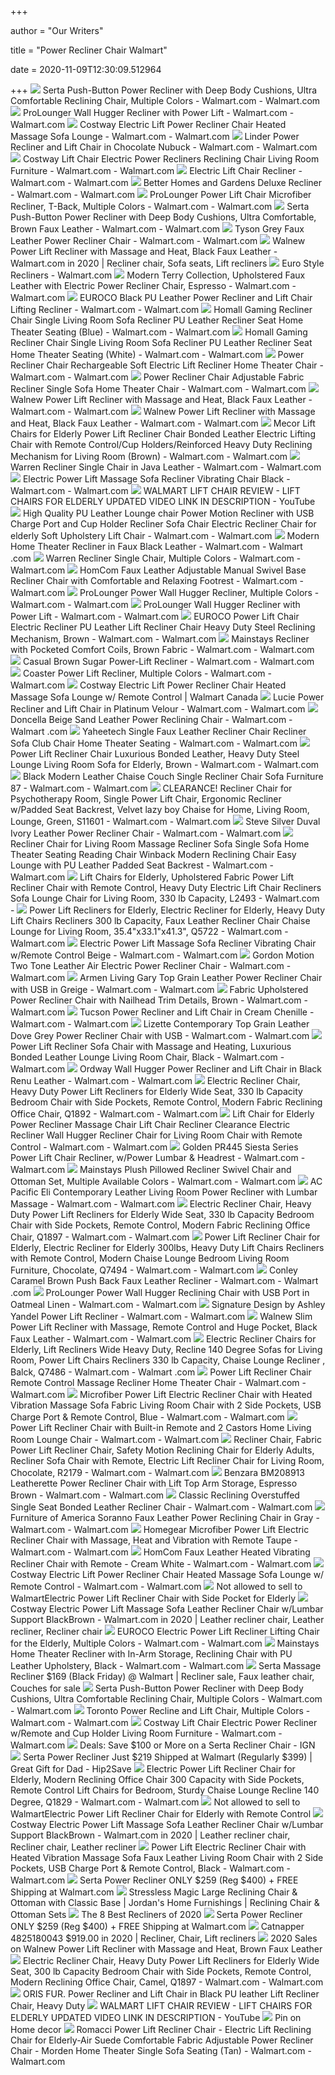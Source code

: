 +++
        
author = "Our Writers"
        
title = "Power Recliner Chair Walmart"
        
date = 2020-11-09T12:30:09.512964
        
+++
[ ![](https://i5.walmartimages.com/asr/dfba0e32-aa54-4a32-8b13-fdd85fa40864_1.02aebeb2983ebc0bc15a9545d806d881.jpeg?odnWidth=612&odnHeight=612&odnBg=ffffff)](https://i5.walmartimages.com/asr/dfba0e32-aa54-4a32-8b13-fdd85fa40864_1.02aebeb2983ebc0bc15a9545d806d881.jpeg?odnWidth=612&odnHeight=612&odnBg=ffffff) Serta Push-Button Power Recliner with Deep Body Cushions, Ultra Comfortable Reclining  Chair, Multiple Colors - Walmart.com - Walmart.com
[ ![](https://i5.walmartimages.com/asr/b2f5df66-9d20-41a5-be6c-0163f35492ce_1.4e1a372f96f138178473a294abee6fca.jpeg)](https://i5.walmartimages.com/asr/b2f5df66-9d20-41a5-be6c-0163f35492ce_1.4e1a372f96f138178473a294abee6fca.jpeg) ProLounger Wall Hugger Recliner with Power Lift - Walmart.com - Walmart.com
[ ![](https://i5.walmartimages.com/asr/85db88d3-6de6-4157-a489-a4c1da66fc53_1.dab842fc6e6d63ac3045b7baedd6f7bd.jpeg?odnWidth=612&odnHeight=612&odnBg=ffffff)](https://i5.walmartimages.com/asr/85db88d3-6de6-4157-a489-a4c1da66fc53_1.dab842fc6e6d63ac3045b7baedd6f7bd.jpeg?odnWidth=612&odnHeight=612&odnBg=ffffff) Costway Electric Lift Power Recliner Chair Heated Massage Sofa Lounge -  Walmart.com - Walmart.com
[ ![](https://i5.walmartimages.com/asr/6449446f-6c33-4017-b491-3a61bb3eb20c_2.e6aa65eb3272c993ee95c01848183204.jpeg?odnWidth=612&odnHeight=612&odnBg=ffffff)](https://i5.walmartimages.com/asr/6449446f-6c33-4017-b491-3a61bb3eb20c_2.e6aa65eb3272c993ee95c01848183204.jpeg?odnWidth=612&odnHeight=612&odnBg=ffffff) Linder Power Recliner and Lift Chair in Chocolate Nubuck - Walmart.com -  Walmart.com
[ ![](https://i5.walmartimages.com/asr/60fc1478-6308-4d13-99f4-34a955853af7_1.b8e0fdea6fc300a9e80a5a9f93e938a1.jpeg?odnWidth=612&odnHeight=612&odnBg=ffffff)](https://i5.walmartimages.com/asr/60fc1478-6308-4d13-99f4-34a955853af7_1.b8e0fdea6fc300a9e80a5a9f93e938a1.jpeg?odnWidth=612&odnHeight=612&odnBg=ffffff) Costway Lift Chair Electric Power Recliners Reclining Chair Living Room  Furniture - Walmart.com - Walmart.com
[ ![](https://i5.walmartimages.com/asr/8b742cfb-3bb3-4b36-8616-aa00fbe800b1_1.bb1db0689ae79c150096afda6588147b.jpeg)](https://i5.walmartimages.com/asr/8b742cfb-3bb3-4b36-8616-aa00fbe800b1_1.bb1db0689ae79c150096afda6588147b.jpeg) Electric Lift Chair Recliner - Walmart.com - Walmart.com
[ ![](https://i5.walmartimages.com/asr/277f94e2-b25d-4767-89c5-a6691f7c0231_1.8dcfacc3f85bb547910e2d8c8f57216a.jpeg)](https://i5.walmartimages.com/asr/277f94e2-b25d-4767-89c5-a6691f7c0231_1.8dcfacc3f85bb547910e2d8c8f57216a.jpeg) Better Homes and Gardens Deluxe Recliner - Walmart.com - Walmart.com
[ ![](https://i5.walmartimages.com/asr/b87e1a0a-2941-401d-b4e7-c04731966f8d_1.a0e4b4c69a622e21921742b299f65a8e.jpeg)](https://i5.walmartimages.com/asr/b87e1a0a-2941-401d-b4e7-c04731966f8d_1.a0e4b4c69a622e21921742b299f65a8e.jpeg) ProLounger Power Lift Chair Microfiber Recliner, T-Back, Multiple Colors -  Walmart.com - Walmart.com
[ ![](https://i5.walmartimages.com/asr/347b6042-2d9f-405f-9d35-67949135cdb5_1.fea7d2850698c9f308c20497291322a9.jpeg?odnWidth=612&odnHeight=612&odnBg=ffffff)](https://i5.walmartimages.com/asr/347b6042-2d9f-405f-9d35-67949135cdb5_1.fea7d2850698c9f308c20497291322a9.jpeg?odnWidth=612&odnHeight=612&odnBg=ffffff) Serta Push-Button Power Recliner with Deep Body Cushions, Ultra  Comfortable, Brown Faux Leather - Walmart.com - Walmart.com
[ ![](https://i5.walmartimages.com/asr/5abc8cdf-12e9-4b3b-a3a5-f2bad1aef268_3.010be6624f109c5cee8b258b92252698.jpeg?odnWidth=612&odnHeight=612&odnBg=ffffff)](https://i5.walmartimages.com/asr/5abc8cdf-12e9-4b3b-a3a5-f2bad1aef268_3.010be6624f109c5cee8b258b92252698.jpeg?odnWidth=612&odnHeight=612&odnBg=ffffff) Tyson Grey Faux Leather Power Recliner Chair - Walmart.com - Walmart.com
[ ![](https://i.pinimg.com/originals/eb/b3/c1/ebb3c1da884e09370cfef346e791e115.jpg)](https://i.pinimg.com/originals/eb/b3/c1/ebb3c1da884e09370cfef346e791e115.jpg) Walnew Power Lift Recliner with Massage and Heat, Black Faux Leather -  Walmart.com in 2020 | Recliner chair, Sofa seats, Lift recliners
[ ![](https://i5.walmartimages.com/asr/13418721-9961-4604-b156-b2e7cae91d2e_1.7a9dff95862b169214fe8134a2ccd12e.jpeg)](https://i5.walmartimages.com/asr/13418721-9961-4604-b156-b2e7cae91d2e_1.7a9dff95862b169214fe8134a2ccd12e.jpeg) Euro Style Recliners - Walmart.com
[ ![](https://i5.walmartimages.com/asr/1312ba2d-e582-4bb2-a3f0-1f9e58021959_5.347bd4f75728f2af0b3660f0a0428e04.jpeg?odnWidth=612&odnHeight=612&odnBg=ffffff)](https://i5.walmartimages.com/asr/1312ba2d-e582-4bb2-a3f0-1f9e58021959_5.347bd4f75728f2af0b3660f0a0428e04.jpeg?odnWidth=612&odnHeight=612&odnBg=ffffff) Modern Terry Collection, Upholstered Faux Leather with Electric Power  Recliner Chair, Espresso - Walmart.com - Walmart.com
[ ![](https://i5.walmartimages.com/asr/e8cd3a42-d6a0-4b75-bb3b-7b10843b8c89_1.496c7dc031ec279f8602feb3534a73e5.jpeg?odnWidth=612&odnHeight=612&odnBg=ffffff)](https://i5.walmartimages.com/asr/e8cd3a42-d6a0-4b75-bb3b-7b10843b8c89_1.496c7dc031ec279f8602feb3534a73e5.jpeg?odnWidth=612&odnHeight=612&odnBg=ffffff) EUROCO Black PU Leather Power Recliner and Lift Chair Lifting Recliner -  Walmart.com - Walmart.com
[ ![](https://i5.walmartimages.com/asr/964fb39a-ab09-4d16-8175-88616d5c1c4f_1.8ab711f1b538a40e9105cc58cff43795.jpeg)](https://i5.walmartimages.com/asr/964fb39a-ab09-4d16-8175-88616d5c1c4f_1.8ab711f1b538a40e9105cc58cff43795.jpeg) Homall Gaming Recliner Chair Single Living Room Sofa Recliner PU Leather  Recliner Seat Home Theater Seating (Blue) - Walmart.com - Walmart.com
[ ![](https://i5.walmartimages.com/asr/179eec91-9233-4422-bfae-e47815f157d1_1.8a5f08ce4bdb1928f8bcb3b052c02ceb.jpeg?odnWidth=612&odnHeight=612&odnBg=ffffff)](https://i5.walmartimages.com/asr/179eec91-9233-4422-bfae-e47815f157d1_1.8a5f08ce4bdb1928f8bcb3b052c02ceb.jpeg?odnWidth=612&odnHeight=612&odnBg=ffffff) Homall Gaming Recliner Chair Single Living Room Sofa Recliner PU Leather  Recliner Seat Home Theater Seating (White) - Walmart.com - Walmart.com
[ ![](https://i5.walmartimages.com/asr/92348728-ca2f-42e9-b9f3-2a759b50b07c.323339f81d39b6207dfc9e835a2f7bc3.jpeg?odnWidth=612&odnHeight=612&odnBg=ffffff)](https://i5.walmartimages.com/asr/92348728-ca2f-42e9-b9f3-2a759b50b07c.323339f81d39b6207dfc9e835a2f7bc3.jpeg?odnWidth=612&odnHeight=612&odnBg=ffffff) Power Recliner Chair Rechargeable Soft Electric Lift Recliner Home Theater  Chair - Walmart.com - Walmart.com
[ ![](https://i5.walmartimages.com/asr/ee913e95-8332-439f-ad25-633a04542cba.ac4535478afd8452ddc2e15381e195fc.jpeg?odnWidth=612&odnHeight=612&odnBg=ffffff)](https://i5.walmartimages.com/asr/ee913e95-8332-439f-ad25-633a04542cba.ac4535478afd8452ddc2e15381e195fc.jpeg?odnWidth=612&odnHeight=612&odnBg=ffffff) Power Recliner Chair Adjustable Fabric Recliner Single Sofa Home Theater  Chair - Walmart.com - Walmart.com
[ ![](https://i5.walmartimages.com/asr/6b5e3a75-e82a-4160-81fd-2426e3aab48a.8d371b1b0359ce758f5bb1f19a55bf04.jpeg?odnWidth=612&odnHeight=612&odnBg=ffffff)](https://i5.walmartimages.com/asr/6b5e3a75-e82a-4160-81fd-2426e3aab48a.8d371b1b0359ce758f5bb1f19a55bf04.jpeg?odnWidth=612&odnHeight=612&odnBg=ffffff) Walnew Power Lift Recliner with Massage and Heat, Black Faux Leather -  Walmart.com - Walmart.com
[ ![](https://i5.walmartimages.com/asr/e3268b59-1a12-4296-bb01-cd7c5cfc6307_1.444ffd9dddff1018d9ccaa9e065d1bf5.jpeg)](https://i5.walmartimages.com/asr/e3268b59-1a12-4296-bb01-cd7c5cfc6307_1.444ffd9dddff1018d9ccaa9e065d1bf5.jpeg) Walnew Power Lift Recliner with Massage and Heat, Black Faux Leather -  Walmart.com - Walmart.com
[ ![](https://i5.walmartimages.com/asr/9aff9a95-b416-4237-adef-3d6685ea6481_1.2a45a5767bfcfee7f23e72a10f9a2174.jpeg?odnWidth=612&odnHeight=612&odnBg=ffffff)](https://i5.walmartimages.com/asr/9aff9a95-b416-4237-adef-3d6685ea6481_1.2a45a5767bfcfee7f23e72a10f9a2174.jpeg?odnWidth=612&odnHeight=612&odnBg=ffffff) Mecor Lift Chairs for Elderly Power Lift Recliner Chair Bonded Leather  Electric Lifting Chair with Remote Control/Cup Holders/Reinforced Heavy  Duty Reclining Mechanism for Living Room (Brown) - Walmart.com - Walmart.com
[ ![](https://i5.walmartimages.com/asr/ff79980a-0b37-4dc1-8c3f-89f8ca7b5780_1.569fdf6983ab0f9e41d0e62c614339b3.jpeg)](https://i5.walmartimages.com/asr/ff79980a-0b37-4dc1-8c3f-89f8ca7b5780_1.569fdf6983ab0f9e41d0e62c614339b3.jpeg) Warren Recliner Single Chair in Java Leather - Walmart.com - Walmart.com
[ ![](https://i5.walmartimages.com/asr/5aa68fd3-1b93-43dc-9763-57efce8ad329_1.9b5e1ced2329ce9ce43c4a1fd52cb80c.jpeg)](https://i5.walmartimages.com/asr/5aa68fd3-1b93-43dc-9763-57efce8ad329_1.9b5e1ced2329ce9ce43c4a1fd52cb80c.jpeg) Electric Power Lift Massage Sofa Recliner Vibrating Chair Black - Walmart.com  - Walmart.com
[ ![](https://i.ytimg.com/vi/7aQJ1UedWVs/maxresdefault.jpg)](https://i.ytimg.com/vi/7aQJ1UedWVs/maxresdefault.jpg) WALMART LIFT CHAIR REVIEW - LIFT CHAIRS FOR ELDERLY  UPDATED VIDEO LINK IN  DESCRIPTION  - YouTube
[ ![](https://i5.walmartimages.com/asr/96436001-a34b-4f1a-8d7d-7418973f35c5.9f9b53381e199794dee83685be5e0a86.jpeg?odnWidth=612&odnHeight=612&odnBg=ffffff)](https://i5.walmartimages.com/asr/96436001-a34b-4f1a-8d7d-7418973f35c5.9f9b53381e199794dee83685be5e0a86.jpeg?odnWidth=612&odnHeight=612&odnBg=ffffff) High Quality PU Leather Lounge chair Power Motion Recliner with USB Charge  Port and Cup Holder Recliner Sofa Chair Electric Recliner Chair for elderly  Soft Upholstery Lift Chair - Walmart.com - Walmart.com
[ ![](https://i5.walmartimages.com/asr/d6eb2bc6-0e74-43c9-87b1-ce990934b97c_1.03af5b1e939cb9da0d721787a555d8cb.jpeg?odnWidth=612&odnHeight=612&odnBg=ffffff)](https://i5.walmartimages.com/asr/d6eb2bc6-0e74-43c9-87b1-ce990934b97c_1.03af5b1e939cb9da0d721787a555d8cb.jpeg?odnWidth=612&odnHeight=612&odnBg=ffffff) Modern Home Theater Recliner in Faux Black Leather - Walmart.com - Walmart .com
[ ![](https://i5.walmartimages.com/asr/e452eb48-86b1-4415-ab9e-4bfc34b8a145_1.384f3ae48cc05fdca3eeee674b58a0c0.jpeg?odnWidth=612&odnHeight=612&odnBg=ffffff)](https://i5.walmartimages.com/asr/e452eb48-86b1-4415-ab9e-4bfc34b8a145_1.384f3ae48cc05fdca3eeee674b58a0c0.jpeg?odnWidth=612&odnHeight=612&odnBg=ffffff) Warren Recliner Single Chair, Multiple Colors - Walmart.com - Walmart.com
[ ![](https://i5.walmartimages.com/asr/1ba7586c-31d7-4045-b888-44ad26f2b603_1.988311a724ccd3f997889703a87e1c87.jpeg?odnWidth=612&odnHeight=612&odnBg=ffffff)](https://i5.walmartimages.com/asr/1ba7586c-31d7-4045-b888-44ad26f2b603_1.988311a724ccd3f997889703a87e1c87.jpeg?odnWidth=612&odnHeight=612&odnBg=ffffff) HomCom Faux Leather Adjustable Manual Swivel Base Recliner Chair with  Comfortable and Relaxing Footrest - Walmart.com - Walmart.com
[ ![](https://i5.walmartimages.com/asr/216d1725-f924-437c-93a9-a54ebc576944_1.90e8b0900782ce3d9abdaf26f0beb0a7.jpeg)](https://i5.walmartimages.com/asr/216d1725-f924-437c-93a9-a54ebc576944_1.90e8b0900782ce3d9abdaf26f0beb0a7.jpeg) ProLounger Power Wall Hugger Recliner, Multiple Colors - Walmart.com -  Walmart.com
[ ![](https://i5.walmartimages.com/asr/0bbe1104-7837-49d7-89cf-ed14adb150b0_1.7b3f0f1a1f4ee2b22eaa5a4e4b45e066.jpeg?odnWidth=612&odnHeight=612&odnBg=ffffff)](https://i5.walmartimages.com/asr/0bbe1104-7837-49d7-89cf-ed14adb150b0_1.7b3f0f1a1f4ee2b22eaa5a4e4b45e066.jpeg?odnWidth=612&odnHeight=612&odnBg=ffffff) ProLounger Wall Hugger Recliner with Power Lift - Walmart.com - Walmart.com
[ ![](https://i5.walmartimages.com/asr/1092cf75-e5f7-4497-9aee-13f18f86106e_1.2e083a4237717690c36e3164aad5db41.jpeg?odnWidth=612&odnHeight=612&odnBg=ffffff)](https://i5.walmartimages.com/asr/1092cf75-e5f7-4497-9aee-13f18f86106e_1.2e083a4237717690c36e3164aad5db41.jpeg?odnWidth=612&odnHeight=612&odnBg=ffffff) EUROCO Power Lift Chair Electric Recliner PU Leather Lift Recliner Chair  Heavy Duty Steel Reclining Mechanism, Brown - Walmart.com - Walmart.com
[ ![](https://i5.walmartimages.com/asr/8079972b-28e9-469a-8140-3149614198db_1.d692c6aeabf608187ee03f224c001f2f.jpeg?odnWidth=612&odnHeight=612&odnBg=ffffff)](https://i5.walmartimages.com/asr/8079972b-28e9-469a-8140-3149614198db_1.d692c6aeabf608187ee03f224c001f2f.jpeg?odnWidth=612&odnHeight=612&odnBg=ffffff) Mainstays Recliner with Pocketed Comfort Coils, Brown Fabric - Walmart.com  - Walmart.com
[ ![](https://i5.walmartimages.com/asr/118459d2-24d4-4c14-a8ce-3e9af849ca40_1.09b278c49739d51f1c2aeb2a71979d85.jpeg?odnWidth=612&odnHeight=612&odnBg=ffffff)](https://i5.walmartimages.com/asr/118459d2-24d4-4c14-a8ce-3e9af849ca40_1.09b278c49739d51f1c2aeb2a71979d85.jpeg?odnWidth=612&odnHeight=612&odnBg=ffffff) Casual Brown Sugar Power-Lift Recliner - Walmart.com - Walmart.com
[ ![](https://i5.walmartimages.com/asr/36594b5e-80c8-44d8-9cd3-37ad4853c7dd_1.ae3bdbbca540fbb9238749fb895e2ebc.jpeg?odnWidth=612&odnHeight=612&odnBg=ffffff)](https://i5.walmartimages.com/asr/36594b5e-80c8-44d8-9cd3-37ad4853c7dd_1.ae3bdbbca540fbb9238749fb895e2ebc.jpeg?odnWidth=612&odnHeight=612&odnBg=ffffff) Coaster Power Lift Recliner, Multiple Colors - Walmart.com - Walmart.com
[ ![](https://i5.walmartimages.com/asr/74002ea7-9354-4f5e-8c8c-d2d40370fbe9_1.776da888dcc257fffafc1a88cf6b9918.jpeg?odnHeight=450&odnWidth=450&odnBg=ffffff)](https://i5.walmartimages.com/asr/74002ea7-9354-4f5e-8c8c-d2d40370fbe9_1.776da888dcc257fffafc1a88cf6b9918.jpeg?odnHeight=450&odnWidth=450&odnBg=ffffff) Costway Electric Lift Power Recliner Chair Heated Massage Sofa Lounge w/  Remote Control | Walmart Canada
[ ![](https://i5.walmartimages.com/asr/7f1dd1b4-2773-4f8f-9a86-307c9b05b79c_1.e948094420e820dea9c1ca5d187e4c9a.jpeg)](https://i5.walmartimages.com/asr/7f1dd1b4-2773-4f8f-9a86-307c9b05b79c_1.e948094420e820dea9c1ca5d187e4c9a.jpeg) Lucie Power Recliner and Lift Chair in Platinum Velour - Walmart.com -  Walmart.com
[ ![](https://i5.walmartimages.com/asr/20002dc4-04bc-4cde-b0c8-42bb7e37b879.049f11be6da60027dfa23470f87e2491.jpeg?odnWidth=612&odnHeight=612&odnBg=ffffff)](https://i5.walmartimages.com/asr/20002dc4-04bc-4cde-b0c8-42bb7e37b879.049f11be6da60027dfa23470f87e2491.jpeg?odnWidth=612&odnHeight=612&odnBg=ffffff) Doncella Beige Sand Leather Power Reclining Chair - Walmart.com - Walmart .com
[ ![](https://i5.walmartimages.com/asr/63656cc9-02e0-4f83-904c-1c0f6a9f3b91_1.8b6ccd5980376e2a7050b69c8b6eb6ea.jpeg?odnWidth=612&odnHeight=612&odnBg=ffffff)](https://i5.walmartimages.com/asr/63656cc9-02e0-4f83-904c-1c0f6a9f3b91_1.8b6ccd5980376e2a7050b69c8b6eb6ea.jpeg?odnWidth=612&odnHeight=612&odnBg=ffffff) Yaheetech Single Faux Leather Recliner Chair Recliner Sofa Club Chair Home  Theater Seating - Walmart.com - Walmart.com
[ ![](https://i5.walmartimages.com/asr/ae9a0cf8-68d2-4bad-a3f8-a7fe4c37edff_1.b16f77f1e6455ebbc38241baf9c4e227.jpeg?odnWidth=612&odnHeight=612&odnBg=ffffff)](https://i5.walmartimages.com/asr/ae9a0cf8-68d2-4bad-a3f8-a7fe4c37edff_1.b16f77f1e6455ebbc38241baf9c4e227.jpeg?odnWidth=612&odnHeight=612&odnBg=ffffff) Power Lift Recliner Chair Luxurious Bonded Leather, Heavy Duty Steel Lounge  Living Room Sofa for Elderly, Brown - Walmart.com - Walmart.com
[ ![](https://i5.walmartimages.com/asr/089380ea-e1ea-49df-b9f3-eb662a5aff85_1.f3d997cfddffa48a1aa8d2fbf625e67d.jpeg?odnWidth=612&odnHeight=612&odnBg=ffffff)](https://i5.walmartimages.com/asr/089380ea-e1ea-49df-b9f3-eb662a5aff85_1.f3d997cfddffa48a1aa8d2fbf625e67d.jpeg?odnWidth=612&odnHeight=612&odnBg=ffffff) Black Modern Leather Chaise Couch Single Recliner Chair Sofa Furniture 87 -  Walmart.com - Walmart.com
[ ![](https://i5.walmartimages.com/asr/85fb253e-a93f-4f14-ba3c-b9e4a34c26cd_1.48d0368f1eba8380609616445b96dfcb.jpeg?odnWidth=612&odnHeight=612&odnBg=ffffff)](https://i5.walmartimages.com/asr/85fb253e-a93f-4f14-ba3c-b9e4a34c26cd_1.48d0368f1eba8380609616445b96dfcb.jpeg?odnWidth=612&odnHeight=612&odnBg=ffffff) CLEARANCE! Recliner Chair for Psychotherapy Room, Single Power Lift Chair,  Ergonomic Recliner w/Padded Seat Backrest, Velvet lazy boy Chaise for Home,  Living Room, Lounge, Green, S11601 - Walmart.com - Walmart.com
[ ![](https://i5.walmartimages.com/asr/0168d214-f86d-463c-b336-443d78c7d5e6.98cee4a085717beff21f6c473d5fead2.jpeg?odnWidth=612&odnHeight=612&odnBg=ffffff)](https://i5.walmartimages.com/asr/0168d214-f86d-463c-b336-443d78c7d5e6.98cee4a085717beff21f6c473d5fead2.jpeg?odnWidth=612&odnHeight=612&odnBg=ffffff) Steve Silver Duval Ivory Leather Power Recliner Chair - Walmart.com -  Walmart.com
[ ![](https://i5.walmartimages.com/asr/5b074b90-be1f-4c13-813e-4239160f51ca_1.a4ccbef2bc1db2eb8155e44660f159ad.jpeg?odnWidth=612&odnHeight=612&odnBg=ffffff)](https://i5.walmartimages.com/asr/5b074b90-be1f-4c13-813e-4239160f51ca_1.a4ccbef2bc1db2eb8155e44660f159ad.jpeg?odnWidth=612&odnHeight=612&odnBg=ffffff) Recliner Chair for Living Room Massage Recliner Sofa Single Sofa Home  Theater Seating Reading Chair Winback Modern Reclining Chair Easy Lounge  with PU Leather Padded Seat Backrest - Walmart.com - Walmart.com
[ ![](https://i5.walmartimages.com/asr/b5a7d178-9861-4f76-aff0-9c86b169ec39_1.1beda7184360cf6b3bd9d8e5cc68938b.jpeg?odnWidth=612&odnHeight=612&odnBg=ffffff)](https://i5.walmartimages.com/asr/b5a7d178-9861-4f76-aff0-9c86b169ec39_1.1beda7184360cf6b3bd9d8e5cc68938b.jpeg?odnWidth=612&odnHeight=612&odnBg=ffffff) Lift Chairs for Elderly, Upholstered Fabric Power Lift Recliner Chair with  Remote Control, Heavy Duty Electric Lift Chair Recliners Sofa Lounge Chair  for Living Room, 330 lb Capacity, L2493 - Walmart.com -
[ ![](https://i5.walmartimages.com/asr/37c41e00-7f4a-4f63-881e-2ead6e45f7ea.5d9070a2e4cfb0f2caa28e9140db69c7.jpeg?odnWidth=612&odnHeight=612&odnBg=ffffff)](https://i5.walmartimages.com/asr/37c41e00-7f4a-4f63-881e-2ead6e45f7ea.5d9070a2e4cfb0f2caa28e9140db69c7.jpeg?odnWidth=612&odnHeight=612&odnBg=ffffff) Power Lift Recliners for Elderly, Electric Recliner for Elderly, Heavy Duty Lift  Chairs Recliners 300 lb Capacity, Faux Leather Recliner Chair Chaise Lounge  for Living Room, 35.4"x33.1"x41.3", Q5722 - Walmart.com - Walmart.com
[ ![](https://i5.walmartimages.com/asr/98629512-0f19-4a69-befb-3751f2270e9c_1.4e472bd305ef21d535c3ab48cc5d1b94.jpeg?odnWidth=612&odnHeight=612&odnBg=ffffff)](https://i5.walmartimages.com/asr/98629512-0f19-4a69-befb-3751f2270e9c_1.4e472bd305ef21d535c3ab48cc5d1b94.jpeg?odnWidth=612&odnHeight=612&odnBg=ffffff) Electric Power Lift Massage Sofa Recliner Vibrating Chair w/Remote Control  Beige - Walmart.com - Walmart.com
[ ![](https://i5.walmartimages.com/asr/ec20dc58-0747-485b-beee-798cee2666d9_1.5d1e9f76a1ac415fe60ef2c60b392ba7.jpeg?odnWidth=612&odnHeight=612&odnBg=ffffff)](https://i5.walmartimages.com/asr/ec20dc58-0747-485b-beee-798cee2666d9_1.5d1e9f76a1ac415fe60ef2c60b392ba7.jpeg?odnWidth=612&odnHeight=612&odnBg=ffffff) Gordon Motion Two Tone Leather Air Electric Power Recliner Chair - Walmart.com  - Walmart.com
[ ![](https://i5.walmartimages.com/asr/244910aa-d3d6-493d-b8f9-2d74ddfa9db1.fbf88e0133ef052daf3a1f81f02216cd.jpeg?odnWidth=612&odnHeight=612&odnBg=ffffff)](https://i5.walmartimages.com/asr/244910aa-d3d6-493d-b8f9-2d74ddfa9db1.fbf88e0133ef052daf3a1f81f02216cd.jpeg?odnWidth=612&odnHeight=612&odnBg=ffffff) Armen Living Gary Top Grain Leather Power Recliner Chair with USB in Greige  - Walmart.com - Walmart.com
[ ![](https://i5.walmartimages.com/asr/20e5ff56-8a7a-4af6-8deb-bd0c52cb8aee.caf89b3064453eda5c37ddf6b066ca11.jpeg?odnWidth=612&odnHeight=612&odnBg=ffffff)](https://i5.walmartimages.com/asr/20e5ff56-8a7a-4af6-8deb-bd0c52cb8aee.caf89b3064453eda5c37ddf6b066ca11.jpeg?odnWidth=612&odnHeight=612&odnBg=ffffff) Fabric Upholstered Power Recliner Chair with Nailhead Trim Details, Brown -  Walmart.com - Walmart.com
[ ![](https://i5.walmartimages.com/asr/9bbd268e-dc8a-4931-a689-4930f7232788_1.4724187cba715ac2076f1533b82370ae.jpeg?odnWidth=612&odnHeight=612&odnBg=ffffff)](https://i5.walmartimages.com/asr/9bbd268e-dc8a-4931-a689-4930f7232788_1.4724187cba715ac2076f1533b82370ae.jpeg?odnWidth=612&odnHeight=612&odnBg=ffffff) Tucson Power Recliner and Lift Chair in Cream Chenille - Walmart.com -  Walmart.com
[ ![](https://i5.walmartimages.com/asr/7a8b2e30-b722-4eec-8e48-4ee5555944da_1.0078c531dc812cc199ea0d4fd8e09eb3.jpeg?odnWidth=612&odnHeight=612&odnBg=ffffff)](https://i5.walmartimages.com/asr/7a8b2e30-b722-4eec-8e48-4ee5555944da_1.0078c531dc812cc199ea0d4fd8e09eb3.jpeg?odnWidth=612&odnHeight=612&odnBg=ffffff) Lizette Contemporary Top Grain Leather Dove Grey Power Recliner Chair with  USB - Walmart.com - Walmart.com
[ ![](https://i5.walmartimages.com/asr/b58784c2-8793-4732-83dc-a1c9528e1f0c.61fe8d7092343d17d8d92e0d27ddb57a.jpeg?odnWidth=612&odnHeight=612&odnBg=ffffff)](https://i5.walmartimages.com/asr/b58784c2-8793-4732-83dc-a1c9528e1f0c.61fe8d7092343d17d8d92e0d27ddb57a.jpeg?odnWidth=612&odnHeight=612&odnBg=ffffff) Power Lift Recliner Sofa Chair with Massage and Heating, Luxurious Bonded  Leather Lounge Living Room Chair, Black - Walmart.com - Walmart.com
[ ![](https://i5.walmartimages.com/asr/e07d911f-7eb8-4b15-9b8c-f75d31d20700_1.2431ba952bc3651bdae985212a607701.jpeg?odnWidth=612&odnHeight=612&odnBg=ffffff)](https://i5.walmartimages.com/asr/e07d911f-7eb8-4b15-9b8c-f75d31d20700_1.2431ba952bc3651bdae985212a607701.jpeg?odnWidth=612&odnHeight=612&odnBg=ffffff) Ordway Wall Hugger Power Recliner and Lift Chair in Black Renu Leather -  Walmart.com - Walmart.com
[ ![](https://i5.walmartimages.com/asr/49f41351-7d9c-4417-9d9e-1a5c548b4964_1.be41ba082832ac6e38b237bebfb16db2.jpeg?odnWidth=612&odnHeight=612&odnBg=ffffff)](https://i5.walmartimages.com/asr/49f41351-7d9c-4417-9d9e-1a5c548b4964_1.be41ba082832ac6e38b237bebfb16db2.jpeg?odnWidth=612&odnHeight=612&odnBg=ffffff) Electric Recliner Chair, Heavy Duty Power Lift Recliners for Elderly Wide  Seat, 330 lb Capacity Bedroom Chair with Side Pockets, Remote Control,  Modern Fabric Reclining Office Chair, Q1892 - Walmart.com - Walmart.com
[ ![](https://i5.walmartimages.com/asr/01bb307c-9837-4a46-9f7c-19b42641240b.4c6fdf7411a88408a098e3f080a3c1ec.jpeg?odnWidth=612&odnHeight=612&odnBg=ffffff)](https://i5.walmartimages.com/asr/01bb307c-9837-4a46-9f7c-19b42641240b.4c6fdf7411a88408a098e3f080a3c1ec.jpeg?odnWidth=612&odnHeight=612&odnBg=ffffff) Lift Chair for Elderly Power Recliner Massage Chair Lift Chair Recliner  Clearance Electric Recliner Wall Hugger Recliner Chair for Living Room Chair  with Remote Control - Walmart.com - Walmart.com
[ ![](https://i5.walmartimages.com/asr/d791db6f-35e9-4991-aa18-64a7a2f2e161_1.f69787a80f388dab05228a3784bd0843.png?odnWidth=612&odnHeight=612&odnBg=ffffff)](https://i5.walmartimages.com/asr/d791db6f-35e9-4991-aa18-64a7a2f2e161_1.f69787a80f388dab05228a3784bd0843.png?odnWidth=612&odnHeight=612&odnBg=ffffff) Golden PR445 Siesta Series Power Lift Chair Recliner, w/Power Lumbar &  Headrest - Walmart.com - Walmart.com
[ ![](https://i5.walmartimages.com/asr/00df816b-910a-423a-bbee-973235075518_1.148d81ff9472267661b19e1426dee407.jpeg)](https://i5.walmartimages.com/asr/00df816b-910a-423a-bbee-973235075518_1.148d81ff9472267661b19e1426dee407.jpeg) Mainstays Plush Pillowed Recliner Swivel Chair and Ottoman Set, Multiple  Available Colors - Walmart.com - Walmart.com
[ ![](https://i5.walmartimages.com/asr/86c813a8-aad6-46b6-acc6-c603a8d487f1_1.af8f77b87c0ff78ab1ada0a603d3bbcf.jpeg?odnWidth=612&odnHeight=612&odnBg=ffffff)](https://i5.walmartimages.com/asr/86c813a8-aad6-46b6-acc6-c603a8d487f1_1.af8f77b87c0ff78ab1ada0a603d3bbcf.jpeg?odnWidth=612&odnHeight=612&odnBg=ffffff) AC Pacific Eli Contemporary Leather Living Room Power Recliner with Lumbar  Massage - Walmart.com - Walmart.com
[ ![](https://i5.walmartimages.com/asr/ca6fe28b-b9a5-4cac-a959-437e5c37c9a2_1.d5be8d3ddd3aad37e9981e9ba7b07fe6.jpeg?odnWidth=612&odnHeight=612&odnBg=ffffff)](https://i5.walmartimages.com/asr/ca6fe28b-b9a5-4cac-a959-437e5c37c9a2_1.d5be8d3ddd3aad37e9981e9ba7b07fe6.jpeg?odnWidth=612&odnHeight=612&odnBg=ffffff) Electric Recliner Chair, Heavy Duty Power Lift Recliners for Elderly Wide  Seat, 330 lb Capacity Bedroom Chair with Side Pockets, Remote Control,  Modern Fabric Reclining Office Chair, Q1897 - Walmart.com - Walmart.com
[ ![](https://i5.walmartimages.com/asr/5c47e878-0e11-432a-94f1-c19800a50960.c7fe7ed4feb3862036bea73e0b3c8a62.jpeg?odnWidth=612&odnHeight=612&odnBg=ffffff)](https://i5.walmartimages.com/asr/5c47e878-0e11-432a-94f1-c19800a50960.c7fe7ed4feb3862036bea73e0b3c8a62.jpeg?odnWidth=612&odnHeight=612&odnBg=ffffff) Power Lift Recliner Chair for Elderly, Electric Recliner for Elderly  300lbs, Heavy Duty Lift Chairs Recliners with Remote Control, Modern Chaise  Lounge Bedroom Living Room Furniture, Chocolate, Q7494 - Walmart.com -  Walmart.com
[ ![](https://i5.walmartimages.com/asr/b9a4c0cc-644f-4654-bb5c-f21958c81f8a_1.937c593d96823afa3314f35f32c2fbf5.jpeg?odnWidth=612&odnHeight=612&odnBg=ffffff)](https://i5.walmartimages.com/asr/b9a4c0cc-644f-4654-bb5c-f21958c81f8a_1.937c593d96823afa3314f35f32c2fbf5.jpeg?odnWidth=612&odnHeight=612&odnBg=ffffff) Conley Caramel Brown Push Back Faux Leather Recliner - Walmart.com - Walmart .com
[ ![](https://i5.walmartimages.com/asr/9346bb2d-fc5f-44d5-b243-110cc87cfba1_2.a2417d46c9ea4ce10ba2e180ca09474a.jpeg?odnWidth=612&odnHeight=612&odnBg=ffffff)](https://i5.walmartimages.com/asr/9346bb2d-fc5f-44d5-b243-110cc87cfba1_2.a2417d46c9ea4ce10ba2e180ca09474a.jpeg?odnWidth=612&odnHeight=612&odnBg=ffffff) ProLounger Power Wall Hugger Reclining Chair with USB Port in Oatmeal Linen  - Walmart.com - Walmart.com
[ ![](https://i5.walmartimages.com/asr/3cdb46fb-8b35-4c0f-965b-1da7cc600422_1.a70d8b6c44119a9883c96528090c950c.jpeg?odnWidth=612&odnHeight=612&odnBg=ffffff)](https://i5.walmartimages.com/asr/3cdb46fb-8b35-4c0f-965b-1da7cc600422_1.a70d8b6c44119a9883c96528090c950c.jpeg?odnWidth=612&odnHeight=612&odnBg=ffffff) Signature Design by Ashley Yandel Power Lift Recliner - Walmart.com -  Walmart.com
[ ![](https://i5.walmartimages.com/asr/6bd633b0-33ac-404d-b15a-e72d1d54e615_1.6f03e45387cbe032d6d055a34bff930f.jpeg?odnWidth=612&odnHeight=612&odnBg=ffffff)](https://i5.walmartimages.com/asr/6bd633b0-33ac-404d-b15a-e72d1d54e615_1.6f03e45387cbe032d6d055a34bff930f.jpeg?odnWidth=612&odnHeight=612&odnBg=ffffff) Walnew Slim Power Lift Recliner with Massage, Remote Control and Huge  Pocket, Black Faux Leather - Walmart.com - Walmart.com
[ ![](https://i5.walmartimages.com/asr/006b0f3d-fb60-4f1b-8f36-4b0a3e8b6ae0.231011b97f0c89ddab51ba2bbefa197d.jpeg?odnWidth=612&odnHeight=612&odnBg=ffffff)](https://i5.walmartimages.com/asr/006b0f3d-fb60-4f1b-8f36-4b0a3e8b6ae0.231011b97f0c89ddab51ba2bbefa197d.jpeg?odnWidth=612&odnHeight=612&odnBg=ffffff) Electric Recliner Chairs for Elderly, Lift Recliners Wide Heavy Duty,  Recline 140 Degree Sofas for Living Room, Power Lift Chairs Recliners 330  lb Capacity, Chaise Lounge Recliner , Balck, Q7486 - Walmart.com - Walmart .com
[ ![](https://i5.walmartimages.com/asr/784c8b0c-b15a-4260-a2ad-137a16cec97e.71706e8e281efe600a64c53eb150f815.jpeg?odnWidth=612&odnHeight=612&odnBg=ffffff)](https://i5.walmartimages.com/asr/784c8b0c-b15a-4260-a2ad-137a16cec97e.71706e8e281efe600a64c53eb150f815.jpeg?odnWidth=612&odnHeight=612&odnBg=ffffff) Power Lift Recliner Chair Remote Control Massage Recliner Home Theater Chair  - Walmart.com - Walmart.com
[ ![](https://i5.walmartimages.com/asr/40bd9e4a-6181-4ef8-a53e-a0b6bdfdf621_1.a7bcb24a25359cad15a2265b3b5cc6b2.jpeg?odnWidth=612&odnHeight=612&odnBg=ffffff)](https://i5.walmartimages.com/asr/40bd9e4a-6181-4ef8-a53e-a0b6bdfdf621_1.a7bcb24a25359cad15a2265b3b5cc6b2.jpeg?odnWidth=612&odnHeight=612&odnBg=ffffff) Microfiber Power Lift Electric Recliner Chair with Heated Vibration Massage  Sofa Fabric Living Room Chair with 2 Side Pockets, USB Charge Port & Remote  Control, Blue - Walmart.com - Walmart.com
[ ![](https://i5.walmartimages.com/asr/805d800c-aff8-4403-aba0-a486ace834dc.943385a3f3025a755c4c5e038292933f.jpeg?odnWidth=612&odnHeight=612&odnBg=ffffff)](https://i5.walmartimages.com/asr/805d800c-aff8-4403-aba0-a486ace834dc.943385a3f3025a755c4c5e038292933f.jpeg?odnWidth=612&odnHeight=612&odnBg=ffffff) Power Lift Recliner Chair with Built-in Remote and 2 Castors Home Living  Room Lounge Chair - Walmart.com - Walmart.com
[ ![](https://i5.walmartimages.com/asr/3e4b0222-ff92-4162-b71a-8202d2117bc2.04036f2be51eddfe1910f2b78b10b042.jpeg?odnWidth=612&odnHeight=612&odnBg=ffffff)](https://i5.walmartimages.com/asr/3e4b0222-ff92-4162-b71a-8202d2117bc2.04036f2be51eddfe1910f2b78b10b042.jpeg?odnWidth=612&odnHeight=612&odnBg=ffffff) Recliner Chair, Fabric Power Lift Recliner Chair, Safety Motion Reclining  Chair for Elderly Adults, Recliner Sofa Chair with Remote, Electric Lift  Recliner Chair for Living Room, Chocolate, R2179 - Walmart.com - Walmart.com
[ ![](https://i5.walmartimages.com/asr/e1c28c87-48ba-4d24-9cff-866c5b7bd5a7.dee96f6518b21240112d0b5654b8ae46.jpeg?odnWidth=612&odnHeight=612&odnBg=ffffff)](https://i5.walmartimages.com/asr/e1c28c87-48ba-4d24-9cff-866c5b7bd5a7.dee96f6518b21240112d0b5654b8ae46.jpeg?odnWidth=612&odnHeight=612&odnBg=ffffff) Benzara BM208913 Leatherette Power Recliner Chair with Lift Top Arm  Storage&#44; Espresso Brown - Walmart.com - Walmart.com
[ ![](https://i5.walmartimages.com/asr/a8538f3e-74a3-45f4-b681-2ef0f980e4ca_1.8c8144759d48611440075ea713c4f563.jpeg?odnWidth=612&odnHeight=612&odnBg=ffffff)](https://i5.walmartimages.com/asr/a8538f3e-74a3-45f4-b681-2ef0f980e4ca_1.8c8144759d48611440075ea713c4f563.jpeg?odnWidth=612&odnHeight=612&odnBg=ffffff) Classic Reclining Overstuffed Single Seat Bonded Leather Recliner Chair -  Walmart.com - Walmart.com
[ ![](https://i5.walmartimages.com/asr/6e1a5800-238d-4da1-8639-5551a2c04e8b_1.b57af16580704882837d1bf1378bb980.jpeg?odnWidth=612&odnHeight=612&odnBg=ffffff)](https://i5.walmartimages.com/asr/6e1a5800-238d-4da1-8639-5551a2c04e8b_1.b57af16580704882837d1bf1378bb980.jpeg?odnWidth=612&odnHeight=612&odnBg=ffffff) Furniture of America Soranno Faux Leather Power Reclining Chair in Gray -  Walmart.com - Walmart.com
[ ![](https://i5.walmartimages.com/asr/58e7ccef-b8b6-4055-81ca-80b730e2f0d4.092368e395a2b241c16f07ecba7455ac.png?odnWidth=612&odnHeight=612&odnBg=ffffff)](https://i5.walmartimages.com/asr/58e7ccef-b8b6-4055-81ca-80b730e2f0d4.092368e395a2b241c16f07ecba7455ac.png?odnWidth=612&odnHeight=612&odnBg=ffffff) Homegear Microfiber Power Lift Electric Recliner Chair with Massage, Heat  and Vibration with Remote Taupe - Walmart.com - Walmart.com
[ ![](https://i5.walmartimages.com/asr/1edff274-02b4-42da-93e4-199f96e021e1.fdcfe97b3e1e08ad11fec7103a9e09ca.jpeg?odnWidth=612&odnHeight=612&odnBg=ffffff)](https://i5.walmartimages.com/asr/1edff274-02b4-42da-93e4-199f96e021e1.fdcfe97b3e1e08ad11fec7103a9e09ca.jpeg?odnWidth=612&odnHeight=612&odnBg=ffffff) HomCom Faux Leather Heated Vibrating Recliner Chair with Remote - Cream  White - Walmart.com - Walmart.com
[ ![](https://i5.walmartimages.com/asr/25aecfe7-6d98-41da-9f39-4bb02c5c8869_1.952b35914b8ecb56696f5432e883ae63.jpeg?odnWidth=612&odnHeight=612&odnBg=ffffff)](https://i5.walmartimages.com/asr/25aecfe7-6d98-41da-9f39-4bb02c5c8869_1.952b35914b8ecb56696f5432e883ae63.jpeg?odnWidth=612&odnHeight=612&odnBg=ffffff) Costway Electric Lift Power Recliner Chair Heated Massage Sofa Lounge w/  Remote Control - Walmart.com - Walmart.com
[ ![](https://b2b.gigacloudlogistics.com/image/cache/wkseller/31/PP191658AAD/9-500x500.jpg)](https://b2b.gigacloudlogistics.com/image/cache/wkseller/31/PP191658AAD/9-500x500.jpg) Not allowed to sell to WalmartElectric Power Lift Recliner Chair with Side  Pocket for Elderly
[ ![](https://i.pinimg.com/originals/2d/02/21/2d022107d7a4cd576726c750b704b3df.jpg)](https://i.pinimg.com/originals/2d/02/21/2d022107d7a4cd576726c750b704b3df.jpg) Costway Electric Power Lift Massage Sofa Leather Recliner Chair w/Lumbar  Support BlackBrown - Walmart.com in 2020 | Leather recliner chair, Leather  recliner, Recliner chair
[ ![](https://i5.walmartimages.com/asr/8d6c2fbb-a3dd-4511-84c8-f03c354c31d4_1.a10eb5f185a34ffaea6e49f65c4a0ed9.jpeg)](https://i5.walmartimages.com/asr/8d6c2fbb-a3dd-4511-84c8-f03c354c31d4_1.a10eb5f185a34ffaea6e49f65c4a0ed9.jpeg) EUROCO Electric Power Lift Recliner Lifting Chair for the Elderly, Multiple  Colors - Walmart.com - Walmart.com
[ ![](https://i5.walmartimages.com/asr/ec15abdb-aa95-459d-b72f-f935841a6d76_1.de9e78038bf91594f86d633d40e60480.jpeg)](https://i5.walmartimages.com/asr/ec15abdb-aa95-459d-b72f-f935841a6d76_1.de9e78038bf91594f86d633d40e60480.jpeg) Mainstays Home Theater Recliner with In-Arm Storage, Reclining Chair with  PU Leather Upholstery, Black - Walmart.com - Walmart.com
[ ![](https://i.pinimg.com/originals/78/d4/65/78d465914098c35f38b1fc826556644f.jpg)](https://i.pinimg.com/originals/78/d4/65/78d465914098c35f38b1fc826556644f.jpg) Serta Massage Recliner $169 (Black Friday) @ Walmart | Recliner sale, Faux leather  chair, Couches for sale
[ ![](https://i5.walmartimages.com/asr/d6728f60-a7c0-4575-a765-b244950a20f6_1.88a70e15dbfa95e4bddb662a7cd8be57.jpeg)](https://i5.walmartimages.com/asr/d6728f60-a7c0-4575-a765-b244950a20f6_1.88a70e15dbfa95e4bddb662a7cd8be57.jpeg) Serta Push-Button Power Recliner with Deep Body Cushions, Ultra Comfortable Reclining  Chair, Multiple Colors - Walmart.com - Walmart.com
[ ![](https://i5.walmartimages.com/asr/765dd8f9-2ba2-49cf-82c4-31e03d903603_1.32fd5cfc0c7d94ef3bd792261ccb9cf0.jpeg)](https://i5.walmartimages.com/asr/765dd8f9-2ba2-49cf-82c4-31e03d903603_1.32fd5cfc0c7d94ef3bd792261ccb9cf0.jpeg) Toronto Power Recline and Lift Chair, Multiple Colors - Walmart.com -  Walmart.com
[ ![](https://i5.walmartimages.com/asr/ccc1c9a4-70f4-4832-a3d1-5007e30b94c8_1.2633d01b49fea8f60aac0ccf524e8319.jpeg?odnWidth=612&odnHeight=612&odnBg=ffffff)](https://i5.walmartimages.com/asr/ccc1c9a4-70f4-4832-a3d1-5007e30b94c8_1.2633d01b49fea8f60aac0ccf524e8319.jpeg?odnWidth=612&odnHeight=612&odnBg=ffffff) Costway Lift Chair Electric Power Recliner w/Remote and Cup Holder Living  Room Furniture - Walmart.com - Walmart.com
[ ![](https://oyster.ignimgs.com/wordpress/stg.ign.com/2019/10/serta-power-lift-720x720.jpeg)](https://oyster.ignimgs.com/wordpress/stg.ign.com/2019/10/serta-power-lift-720x720.jpeg) Deals: Save $100 or More on a Serta Recliner Chair - IGN
[ ![](https://hip2save.com/wp-content/uploads/2019/12/serta-leather-recliner.jpg?fit=1200%2C630&strip=all)](https://hip2save.com/wp-content/uploads/2019/12/serta-leather-recliner.jpg?fit=1200%2C630&strip=all) Serta Power Recliner Just $219 Shipped at Walmart (Regularly $399) | Great  Gift for Dad - Hip2Save
[ ![](https://i5.walmartimages.com/asr/5d09c305-2e45-4389-974d-9e60b41af3e4.4f10c0e0e1c84ac1c40a5a5d8f724089.jpeg?odnWidth=612&odnHeight=612&odnBg=ffffff)](https://i5.walmartimages.com/asr/5d09c305-2e45-4389-974d-9e60b41af3e4.4f10c0e0e1c84ac1c40a5a5d8f724089.jpeg?odnWidth=612&odnHeight=612&odnBg=ffffff) Electric Power Lift Recliner Chair for Elderly, Modern Reclining Office  Chair 300 Capacity with Side Pockets, Remote Control Lift Chairs for  Bedroom, Sturdy Chaise Lounge Recline 140 Degree, Q1829 - Walmart.com -  Walmart.com
[ ![](https://btbimage.oss-cn-hongkong.aliyuncs.com/image/wkseller/31/PP191295AAD/02.jpg?x-oss-process=image%2Fresize%2Cw_500%2Ch_500%2Cm_pad)](https://btbimage.oss-cn-hongkong.aliyuncs.com/image/wkseller/31/PP191295AAD/02.jpg?x-oss-process=image%2Fresize%2Cw_500%2Ch_500%2Cm_pad) Not allowed to sell to WalmartElectric Power Lift Recliner Chair for  Elderly with Remote Control
[ ![](https://i.pinimg.com/originals/4b/c5/99/4bc59994743b042f0577bf65dc7a9979.jpg)](https://i.pinimg.com/originals/4b/c5/99/4bc59994743b042f0577bf65dc7a9979.jpg) Costway Electric Power Lift Massage Sofa Leather Recliner Chair w/Lumbar  Support BlackBrown - Walmart.com in 2020 | Leather recliner chair, Recliner  chair, Leather recliner
[ ![](https://i5.walmartimages.com/asr/8168d940-a2eb-4740-9cc6-b4652c32f2a0_1.b21ed7c9deaada3f065c77624b5accf6.jpeg?odnWidth=612&odnHeight=612&odnBg=ffffff)](https://i5.walmartimages.com/asr/8168d940-a2eb-4740-9cc6-b4652c32f2a0_1.b21ed7c9deaada3f065c77624b5accf6.jpeg?odnWidth=612&odnHeight=612&odnBg=ffffff) Power Lift Electric Recliner Chair with Heated Vibration Massage Sofa Faux  Leather Living Room Chair with 2 Side Pockets, USB Charge Port & Remote  Control, Black - Walmart.com - Walmart.com
[ ![](https://135dip1kp5pb1hxer93f2f2i-wpengine.netdna-ssl.com/wp-content/uploads/2019/02/Serta-Power-Recliner-1-660x410.jpg)](https://135dip1kp5pb1hxer93f2f2i-wpengine.netdna-ssl.com/wp-content/uploads/2019/02/Serta-Power-Recliner-1-660x410.jpg) Serta Power Recliner ONLY $259 (Reg $400) + FREE Shipping at Walmart.com
[ ![](https://images.furnituredealer.net/img/products%2Fstressless_by_ekornes%2Fcolor%2Fstressless%20recliners_1143015-magic-large%20paloma%20black-b3.jpg)](https://images.furnituredealer.net/img/products%2Fstressless_by_ekornes%2Fcolor%2Fstressless%20recliners_1143015-magic-large%20paloma%20black-b3.jpg) Stressless Magic Large Reclining Chair & Ottoman with Classic Base |  Jordan's Home Furnishings | Reclining Chair & Ottoman Sets
[ ![](https://m.media-amazon.com/images/I/415BJSXrD4L.jpg)](https://m.media-amazon.com/images/I/415BJSXrD4L.jpg) The 8 Best Recliners of 2020
[ ![](https://135dip1kp5pb1hxer93f2f2i-wpengine.netdna-ssl.com/wp-content/uploads/2019/02/serta-power-recliner-2-660x380.jpg)](https://135dip1kp5pb1hxer93f2f2i-wpengine.netdna-ssl.com/wp-content/uploads/2019/02/serta-power-recliner-2-660x380.jpg) Serta Power Recliner ONLY $259 (Reg $400) + FREE Shipping at Walmart.com
[ ![](https://i.pinimg.com/474x/8c/93/f4/8c93f40b2c8a14537e7c24d1e210b473.jpg)](https://i.pinimg.com/474x/8c/93/f4/8c93f40b2c8a14537e7c24d1e210b473.jpg) Catnapper 4825180043 $919.00 in 2020 | Recliner, Chair, Lift recliners
[ ![](https://images.prod.meredith.com/product/775c3d62e0727b4c1b1d28c3aeca9e7b/1579169154507/l/walnew-recliner-chair-power-lift-massage-heating-function-recliner-single-living-room-sofa-seat-with-huge-headrest-and-thick-armrest-brown)](https://images.prod.meredith.com/product/775c3d62e0727b4c1b1d28c3aeca9e7b/1579169154507/l/walnew-recliner-chair-power-lift-massage-heating-function-recliner-single-living-room-sofa-seat-with-huge-headrest-and-thick-armrest-brown) 2020 Sales on Walnew Power Lift Recliner with Massage and Heat, Brown Faux  Leather
[ ![](https://i5.walmartimages.com/asr/b6090cc2-e1a7-4a8b-9cd0-ab2820438cc3.e46bdd5d2acfa2412410d5833f9ff707.jpeg?odnWidth=612&odnHeight=612&odnBg=ffffff)](https://i5.walmartimages.com/asr/b6090cc2-e1a7-4a8b-9cd0-ab2820438cc3.e46bdd5d2acfa2412410d5833f9ff707.jpeg?odnWidth=612&odnHeight=612&odnBg=ffffff) Electric Recliner Chair, Heavy Duty Power Lift Recliners for Elderly Wide  Seat, 300 lb Capacity Bedroom Chair with Side Pockets, Remote Control,  Modern Reclining Office Chair, Camel, Q1897 - Walmart.com - Walmart.com
[ ![](https://btbimage.oss-cn-hongkong.aliyuncs.com/image/wkseller/224/PP190323AAB/6.jpg?x-oss-process=image%2Fresize%2Cw_500%2Ch_500%2Cm_pad)](https://btbimage.oss-cn-hongkong.aliyuncs.com/image/wkseller/224/PP190323AAB/6.jpg?x-oss-process=image%2Fresize%2Cw_500%2Ch_500%2Cm_pad) ORIS FUR. Power Recliner and Lift Chair in Black PU leather Lift Recliner  Chair, Heavy Duty
[ ![](https://i.ytimg.com/vi/7aQJ1UedWVs/hqdefault.jpg)](https://i.ytimg.com/vi/7aQJ1UedWVs/hqdefault.jpg) WALMART LIFT CHAIR REVIEW - LIFT CHAIRS FOR ELDERLY  UPDATED VIDEO LINK IN  DESCRIPTION  - YouTube
[ ![](https://i.pinimg.com/originals/55/4b/42/554b42d2b7b7ae6e09e70034118a247b.jpg)](https://i.pinimg.com/originals/55/4b/42/554b42d2b7b7ae6e09e70034118a247b.jpg) Pin on Home decor
[ ![](https://i5.walmartimages.com/asr/2193f224-a33d-4e15-b283-769d5cae6d8b.9ceea36e92426365ae493bbd63f7e8d4.jpeg?odnWidth=612&odnHeight=612&odnBg=ffffff)](https://i5.walmartimages.com/asr/2193f224-a33d-4e15-b283-769d5cae6d8b.9ceea36e92426365ae493bbd63f7e8d4.jpeg?odnWidth=612&odnHeight=612&odnBg=ffffff) Romacci Power Lift Recliner Chair - Electric Lift Reclining Chair for  Elderly-Air Suede Comfortable Fabric Adjustable Power Recliner Chair -  Morden Home Theater Single Sofa Seating (Tan) - Walmart.com - Walmart.com
